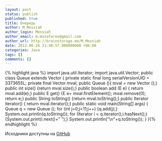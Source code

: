 ```yaml
---
layout: post
status: publish
published: true
title: Очередь
author: M_Messiah
author_login: Messiah
author_email: m.muzafarov@gmail.com
author_url: http://brainstorage.me/M_Messiah
date: 2012-06-26 21:48:57.000000000 +06:00
categories: Java
tags: []
comments: []
---
```

{% highlight java %}
import java.util.Iterator;
import java.util.Vector;
public class Queue <E> extends Vector<E> {
private static final long serialVersionUID = 3373655L;
private final Vector<E> mval;
public Queue (){ mval = new Vector <E>();}
public int size() {return mval.size();}
public boolean add (E e) { return mval.add(e);}
public E get() {E e= mval.firstElement();
mval.remove(0); return e;}
public String toString() {return mval.toString();}
public Iterator<E> iterator() { return mval.iterator();}
public static void main(String[] args) {
Queue <Integer> q = new Queue <Integer>();
for (int j=0;j<11;j++)
{q.add(j);}
System.out.println(q.toString());
for (Iterator<Integer> i = q.iterator();i.hasNext();)
{System.out.print(i.next()+" ");}
System.out.println("\n"+q.toString());
}
}{% endhighlight %}


Исходники доступны на [GitHub](https://github.com/m-muzafarov/java_course/blob/master/Queue.java)
